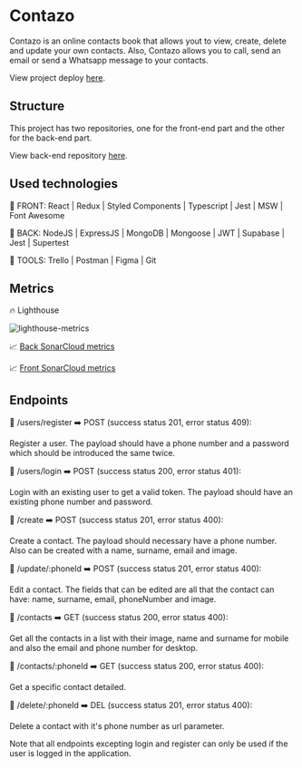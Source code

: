 # Contazo

Contazo is an online contacts book that allows yout to view, create, delete and update your own contacts. Also, Contazo allows you to call, send an email or send a Whatsapp message to your contacts.

View project deploy [here](https://contazo.netlify.app/).

## Structure

This project has two repositories, one for the front-end part and the other for the back-end part.

View back-end repository [here](https://github.com/aronilie/contazo-back).

## Used technologies

🔸 FRONT:
React | Redux | Styled Components | Typescript | Jest | MSW | Font Awesome

🔸 BACK:
NodeJS | ExpressJS | MongoDB | Mongoose | JWT | Supabase | Jest | Supertest

🔸 TOOLS:
Trello | Postman | Figma | Git

## Metrics

🔥 Lighthouse

![lighthouse-metrics](https://user-images.githubusercontent.com/105882007/192598265-766e0b2f-baf5-499e-9b73-28b69b3ef966.png)

📈 [Back SonarCloud metrics](https://sonarcloud.io/summary/new_code?id=isdi-coders-2022_Aron-Ilie_Back-Final-Project-202207-BCN)

📈 [Front SonarCloud metrics](https://sonarcloud.io/summary/new_code?id=isdi-coders-2022_Aron-Ilie_Front-Final-Project-202207-BCN)

## Endpoints

🔹 /users/register ➡️ POST (success status 201, error status 409):

Register a user. The payload should have a phone number and a password which should be introduced the same twice.

🔹 /users/login ➡️ POST (success status 200, error status 401):

Login with an existing user to get a valid token. The payload should have an existing phone number and password.

🔹 /create ➡️ POST (success status 201, error status 400):

Create a contact. The payload should necessary have a phone number. Also can be created with a name, surname, email and image.

🔹 /update/:phoneId ➡️ POST (success status 201, error status 400):

Edit a contact. The fields that can be edited are all that the contact can have: name, surname, email, phoneNumber and image.

🔹 /contacts ➡️ GET (success status 200, error status 400):

Get all the contacts in a list with their image, name and surname for mobile and also the email and phone number for desktop.

🔹 /contacts/:phoneId  ➡️ GET (success status 200, error status 400):

Get a specific contact detailed.

🔹 /delete/:phoneId ➡️ DEL (success status 201, error status 400):

Delete a contact with it's phone number as url parameter.

Note that all endpoints excepting login and register can only be used if the user is logged in the application.
